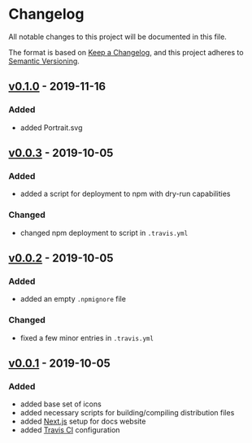 # Changelog

All notable changes to this project will be documented in this file.

The format is based on [Keep a Changelog](https://keepachangelog.com/en/1.0.0/),
and this project adheres to [Semantic Versioning](https://semver.org/spec/v2.0.0.html).

## [v0.1.0] - 2019-11-16

### Added

- added Portrait.svg

## [v0.0.3] - 2019-10-05

### Added

- added a script for deployment to npm with dry-run capabilities

### Changed

- changed npm deployment to script in `.travis.yml`

## [v0.0.2] - 2019-10-05

### Added

- added an empty `.npmignore` file

### Changed

- fixed a few minor entries in `.travis.yml`

## [v0.0.1] - 2019-10-05

### Added

- added base set of icons
- added necessary scripts for building/compiling distribution files
- added [Next.js](https://nextjs.org) setup for docs website
- added [Travis CI](https://travis-ci.org/saschazar21/unicat-icons) configuration

[unreleased]: https://github.com/saschazar21/unicat-icons/compare/v0.1.0...HEAD
[v0.1.0]: https://github.com/saschazar21/unicat-icons/compare/v0.0.3...v0.1.0
[v0.0.3]: https://github.com/saschazar21/unicat-icons/compare/v0.0.2...v0.0.3
[v0.0.2]: https://github.com/saschazar21/unicat-icons/compare/v0.0.1...v0.0.2
[v0.0.1]: https://github.com/saschazar21/unicat-icons/releases/tag/v0.0.1
